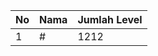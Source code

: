 | No | Nama            | Jumlah Level |
|----|-----------------|--------------|
| 1  | #    |    1212        |
